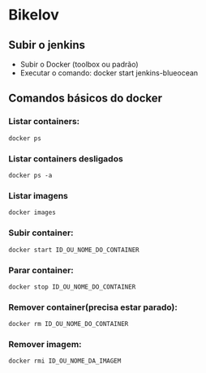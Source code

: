# Bikelov

## Subir o jenkins
* Subir o Docker (toolbox ou padrão)
* Executar o comando: docker start jenkins-blueocean

## Comandos básicos do docker
### Listar containers: 

`
docker ps
`

### Listar containers desligados

`
docker ps -a
`

### Listar imagens

`
docker images
`

### Subir container:

`
docker start ID_OU_NOME_DO_CONTAINER
`

### Parar container:

`
docker stop ID_OU_NOME_DO_CONTAINER
`

### Remover container(precisa estar parado):

`
docker rm ID_OU_NOME_DO_CONTAINER
`

### Remover imagem:

`
docker rmi ID_OU_NOME_DA_IMAGEM
`